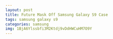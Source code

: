 ```yaml
---
layout: post
title: Future Mask Off Samsung Galaxy S9 Case
tags: samsung galaxy s9
categories: samsung
img: 1BjA6Ylssbfi3M2Ktdj9vDdHWCuHM7O9Y
---
```

